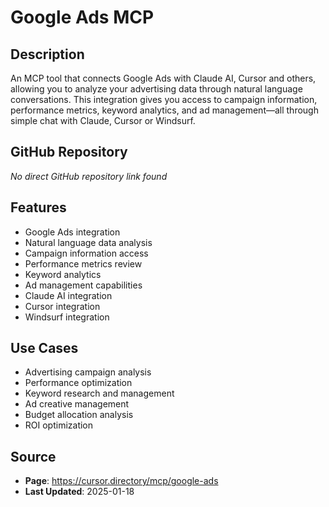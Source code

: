 # Google Ads MCP

## Description
An MCP tool that connects Google Ads with Claude AI, Cursor and others, allowing you to analyze your advertising data through natural language conversations. This integration gives you access to campaign information, performance metrics, keyword analytics, and ad management—all through simple chat with Claude, Cursor or Windsurf.

## GitHub Repository
*No direct GitHub repository link found*

## Features
- Google Ads integration
- Natural language data analysis
- Campaign information access
- Performance metrics review
- Keyword analytics
- Ad management capabilities
- Claude AI integration
- Cursor integration
- Windsurf integration

## Use Cases
- Advertising campaign analysis
- Performance optimization
- Keyword research and management
- Ad creative management
- Budget allocation analysis
- ROI optimization

## Source
- **Page**: https://cursor.directory/mcp/google-ads
- **Last Updated**: 2025-01-18
